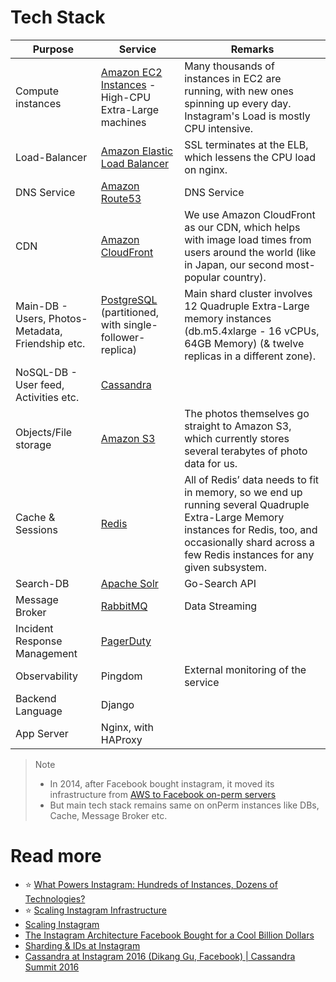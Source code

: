 # Tech Stack

| Purpose                                           | Service                                                                                                                                    | Remarks                                                                                                                                                                                                     |
|---------------------------------------------------|--------------------------------------------------------------------------------------------------------------------------------------------|-------------------------------------------------------------------------------------------------------------------------------------------------------------------------------------------------------------|
| Compute instances                                 | [Amazon EC2 Instances](../../2_AWSComponents/3_ComputeServices/AmazonEC2/Readme.md) - High-CPU Extra-Large machines                        | Many thousands of instances in EC2 are running, with new ones spinning up every day. Instagram's Load is mostly CPU intensive.                                                                              |
| Load-Balancer                                     | [Amazon Elastic Load Balancer](../../2_AWSComponents/1_NetworkingAndContentDelivery/2_ApplicationNetworking/ElasticLoadBalancer/Readme.md) | SSL terminates at the ELB, which lessens the CPU load on nginx.                                                                                                                                             |
| DNS Service                                       | [Amazon Route53](../../2_AWSComponents/1_NetworkingAndContentDelivery/1_EdgeNetworking/AmazonRoute53/Readme.md)                            | DNS Service                                                                                                                                                                                                 |
| CDN                                               | [Amazon CloudFront](../../2_AWSComponents/1_NetworkingAndContentDelivery/1_EdgeNetworking/AmazonCloudFront.md)                             | We use Amazon CloudFront as our CDN, which helps with image load times from users around the world (like in Japan, our second most-popular country).                                                        |
| Main-DB - Users, Photos-Metadata, Friendship etc. | [PostgreSQL](../../1_HLDDesignComponents/3_DatabaseComponents/SQL-DBs.md) (partitioned, with single-follower-replica)                      | Main shard cluster involves 12 Quadruple Extra-Large memory instances (db.m5.4xlarge - 16 vCPUs, 64GB Memory) (& twelve replicas in a different zone).                                                      |
| NoSQL-DB - User feed, Activities etc.             | [Cassandra](../../1_HLDDesignComponents/3_DatabaseComponents/NoSQL-Databases/ApacheCasandra.md)                                            |                                                                                                                                                                                                             |
| Objects/File storage                              | [Amazon S3](../../2_AWSComponents/10_BigDataComponents/StorageDBs/DataLakes/S3DataLake.md)                                                 | The photos themselves go straight to Amazon S3, which currently stores several terabytes of photo data for us.                                                                                              |
| Cache & Sessions                                  | [Redis](../../1_HLDDesignComponents/3_DatabaseComponents/In-Memory-Cache/Redis/Readme.md)                                                  | All of Redis’ data needs to fit in memory, so we end up running several Quadruple Extra-Large Memory instances for Redis, too, and occasionally shard across a few Redis instances for any given subsystem. |
| Search-DB                                         | [Apache Solr](../../1_HLDDesignComponents/3_DatabaseComponents/Search-Databases/ApacheSolr.md)                                             | Go-Search API                                                                                                                                                                                               |
| Message Broker                                    | [RabbitMQ](../../1_HLDDesignComponents/4_MessageBrokers/RabbitMQ.md)                                                                       | Data Streaming                                                                                                                                                                                              |
| Incident Response Management                      | [PagerDuty](../../1_HLDDesignComponents/8_MonitoringTools/IncidentResponse/PagerDuty.md)                                                   |                                                                                                                                                                                                             |
| Observability                                     | Pingdom                                                                                                                                    | External monitoring of the service                                                                                                                                                                          |
| Backend Language                                  | Django                                                                                                                                     |                                                                                                                                                                                                             |
| App Server                                        | Nginx, with HAProxy                                                                                                                        |                                                                                                                                                                                                             |

> Note
> - In 2014, after Facebook bought instagram, it moved its infrastructure from [AWS to Facebook on-perm servers](https://instagram-engineering.com/migrating-from-aws-to-fb-86b16f6766e)
> - But main tech stack remains same on onPerm instances like DBs, Cache, Message Broker etc.

# Read more
- :star: [What Powers Instagram: Hundreds of Instances, Dozens of Technologies?](https://instagram-engineering.com/what-powers-instagram-hundreds-of-instances-dozens-of-technologies-adf2e22da2ad)
- :star: [Scaling Instagram Infrastructure](https://www.youtube.com/watch?v=hnpzNAPiC0E)
- [Scaling Instagram](https://www.slideshare.net/iammutex/scaling-instagram)
- [The Instagram Architecture Facebook Bought for a Cool Billion Dollars](http://highscalability.com/blog/2012/4/9/the-instagram-architecture-facebook-bought-for-a-cool-billio.html)
- [Sharding & IDs at Instagram](https://instagram-engineering.com/sharding-ids-at-instagram-1cf5a71e5a5c)
- [Cassandra at Instagram 2016 (Dikang Gu, Facebook) | Cassandra Summit 2016](https://www.youtube.com/watch?v=_BfMH4GQWnk)
